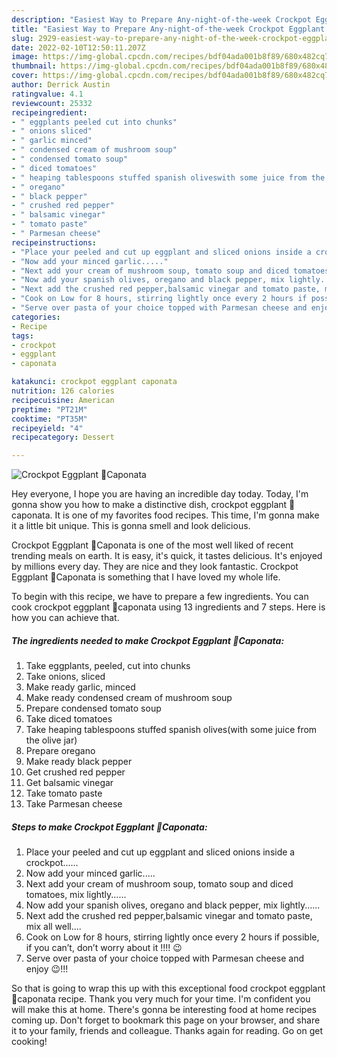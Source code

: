 ```yaml
---
description: "Easiest Way to Prepare Any-night-of-the-week Crockpot Eggplant 🍆Caponata"
title: "Easiest Way to Prepare Any-night-of-the-week Crockpot Eggplant 🍆Caponata"
slug: 2929-easiest-way-to-prepare-any-night-of-the-week-crockpot-eggplant-caponata
date: 2022-02-10T12:50:11.207Z
image: https://img-global.cpcdn.com/recipes/bdf04ada001b8f89/680x482cq70/crockpot-eggplant-caponata-recipe-main-photo.jpg
thumbnail: https://img-global.cpcdn.com/recipes/bdf04ada001b8f89/680x482cq70/crockpot-eggplant-caponata-recipe-main-photo.jpg
cover: https://img-global.cpcdn.com/recipes/bdf04ada001b8f89/680x482cq70/crockpot-eggplant-caponata-recipe-main-photo.jpg
author: Derrick Austin
ratingvalue: 4.1
reviewcount: 25332
recipeingredient:
- " eggplants peeled cut into chunks"
- " onions sliced"
- " garlic minced"
- " condensed cream of mushroom soup"
- " condensed tomato soup"
- " diced tomatoes"
- " heaping tablespoons stuffed spanish oliveswith some juice from the olive jar"
- " oregano"
- " black pepper"
- " crushed red pepper"
- " balsamic vinegar"
- " tomato paste"
- " Parmesan cheese"
recipeinstructions:
- "Place your peeled and cut up eggplant and sliced onions inside a crockpot......"
- "Now add your minced garlic....."
- "Next add your cream of mushroom soup, tomato soup and diced tomatoes, mix lightly......"
- "Now add your spanish olives, oregano and black pepper, mix lightly......"
- "Next add the crushed red pepper,balsamic vinegar and tomato paste, mix all well...."
- "Cook on Low for 8 hours, stirring lightly once every 2 hours if possible, if you can’t, don’t worry about it !!!! 😉"
- "Serve over pasta of your choice topped with Parmesan cheese and enjoy 😉!!!"
categories:
- Recipe
tags:
- crockpot
- eggplant
- caponata

katakunci: crockpot eggplant caponata 
nutrition: 126 calories
recipecuisine: American
preptime: "PT21M"
cooktime: "PT35M"
recipeyield: "4"
recipecategory: Dessert

---
```



![Crockpot Eggplant 🍆Caponata](https://img-global.cpcdn.com/recipes/bdf04ada001b8f89/680x482cq70/crockpot-eggplant-caponata-recipe-main-photo.jpg)

Hey everyone, I hope you are having an incredible day today. Today, I'm gonna show you how to make a distinctive dish, crockpot eggplant 🍆caponata. It is one of my favorites food recipes. This time, I'm gonna make it a little bit unique. This is gonna smell and look delicious.

Crockpot Eggplant 🍆Caponata is one of the most well liked of recent trending meals on earth. It is easy, it's quick, it tastes delicious. It's enjoyed by millions every day. They are nice and they look fantastic. Crockpot Eggplant 🍆Caponata is something that I have loved my whole life.




To begin with this recipe, we have to prepare a few ingredients. You can cook crockpot eggplant 🍆caponata using 13 ingredients and 7 steps. Here is how you can achieve that.

<!--inarticleads1-->

##### The ingredients needed to make Crockpot Eggplant 🍆Caponata:

1. Take  eggplants, peeled, cut into chunks
1. Take  onions, sliced
1. Make ready  garlic, minced
1. Make ready  condensed cream of mushroom soup
1. Prepare  condensed tomato soup
1. Take  diced tomatoes
1. Take  heaping tablespoons stuffed spanish olives(with some juice from the olive jar)
1. Prepare  oregano
1. Make ready  black pepper
1. Get  crushed red pepper
1. Get  balsamic vinegar
1. Take  tomato paste
1. Take  Parmesan cheese




<!--inarticleads2-->

##### Steps to make Crockpot Eggplant 🍆Caponata:

1. Place your peeled and cut up eggplant and sliced onions inside a crockpot......
1. Now add your minced garlic.....
1. Next add your cream of mushroom soup, tomato soup and diced tomatoes, mix lightly......
1. Now add your spanish olives, oregano and black pepper, mix lightly......
1. Next add the crushed red pepper,balsamic vinegar and tomato paste, mix all well....
1. Cook on Low for 8 hours, stirring lightly once every 2 hours if possible, if you can’t, don’t worry about it !!!! 😉
1. Serve over pasta of your choice topped with Parmesan cheese and enjoy 😉!!!




So that is going to wrap this up with this exceptional food crockpot eggplant 🍆caponata recipe. Thank you very much for your time. I'm confident you will make this at home. There's gonna be interesting food at home recipes coming up. Don't forget to bookmark this page on your browser, and share it to your family, friends and colleague. Thanks again for reading. Go on get cooking!
